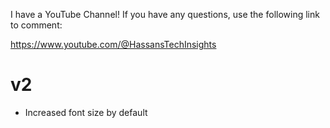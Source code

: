 I have a YouTube Channel!
If you have any questions, use the following link to comment:

https://www.youtube.com/@HassansTechInsights

# v2
- Increased font size by default
